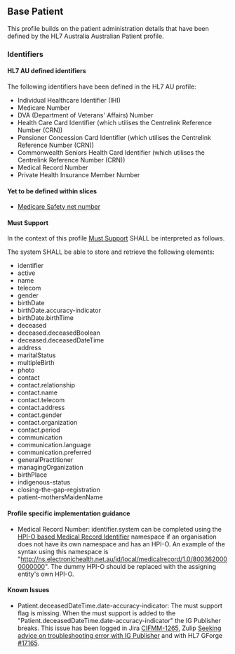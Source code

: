 ## Base Patient 

This profile builds on the patient administration details that have been defined by the HL7 Australia Australian Patient profile.

### Identifiers
#### HL7 AU defined identifiers
The following identifiers have been defined in the HL7 AU profile:
* Individual Healthcare Identifier (IHI)
* Medicare Number
* DVA (Department of Veterans' Affairs) Number
* Health Care Card Identifier (which utilises the Centrelink Reference Number (CRN))
* Pensioner Concession Card Identifier (which utilises the Centrelink Reference Number (CRN))
* Commonwealth Seniors Health Card Identifier (which utilises the Centrelink Reference Number (CRN))
* Medical Record Number
* Private Health Insurance Member Number

#### Yet to be defined within slices
* [Medicare Safety net number](StructureDefinition-identifier-safetynetnumber.html)

#### Must Support
In the context of this profile [Must Support](http://hl7.org/fhir/STU3/conformance-rules.html#mustSupport) SHALL be interpreted as follows.

The system SHALL be able to store and retrieve the following elements:
* identifier
* active
* name
* telecom
* gender
* birthDate
* birthDate.accuracy-indicator
* birthDate.birthTime
* deceased
* deceased.deceasedBoolean
* deceased.deceasedDateTime
* address
* maritalStatus
* multipleBirth
* photo
* contact
* contact.relationship
* contact.name
* contact.telecom
* contact.address
* contact.gender
* contact.organization
* contact.period
* communication
* communication.language
* communication.preferred
* generalPractitioner
* managingOrganization
* birthPlace
* indigenous-status
* closing-the-gap-registration
* patient-mothersMaidenName

#### Profile specific implementation guidance
* Medical Record Number: identifier.system can be completed using the [HPI-O based Medical Record Identifier](http://ns.electronichealth.net.au/id/local/provider/1.0) namespace if an organisation does not have its own namespace and has an HPI-O. An example of the syntax using this namespace is "http://ns.electronichealth.net.au/id/local/medicalrecord/1.0/8003620000000000". The dummy HPI-O should be replaced with the assigning entity's own HPI-O.

#### Known Issues
* Patient.deceasedDateTime.date-accuracy-indicator: The must support flag is missing. When the must support is added to the "Patient.deceasedDateTime.date-accuracy-indicator" the IG Publisher breaks. This issue has been logged in Jira [CIFMM-1265](https://jira.nehta.net.au/browse/CIFMM-1265), Zulip [Seeking advice on troubleshooting error with IG Publisher](https://chat.fhir.org/#narrow/stream/99-IG-creation/topic/Seeking.20advice.20on.20troubleshooting.20error.20with.20IG.20Publisher) and with HL7 GForge [#17165](https://gforge.hl7.org/gf/project/fhir/tracker/?action=TrackerItemEdit&tracker_item_id=17165).